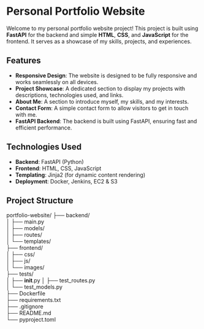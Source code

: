 # Personal Portfolio Website

Welcome to my personal portfolio website project! This project is built using **FastAPI** for the backend and simple **HTML**, **CSS**, and **JavaScript** for the frontend. It serves as a showcase of my skills, projects, and experiences.

## Features

- **Responsive Design**: The website is designed to be fully responsive and works seamlessly on all devices.
- **Project Showcase**: A dedicated section to display my projects with descriptions, technologies used, and links.
- **About Me**: A section to introduce myself, my skills, and my interests.
- **Contact Form**: A simple contact form to allow visitors to get in touch with me.
- **FastAPI Backend**: The backend is built using FastAPI, ensuring fast and efficient performance.

## Technologies Used

- **Backend**: FastAPI (Python)
- **Frontend**: HTML, CSS, JavaScript
- **Templating**: Jinja2 (for dynamic content rendering)
- **Deployment**: Docker, Jenkins, EC2 & S3

## Project Structure

portfolio-website/
├── backend/                  
│   ├── main.py               
│   ├── models/              
│   ├── routes/               
│   └── templates/            
├── frontend/                
│   ├── css/                 
│   ├── js/                   
│   └── images/               
├── tests/                    
│   ├── __init__.py
│   ├── test_routes.py        
│   └── test_models.py       
├── Dockerfile               
├── requirements.txt         
├── .gitignore               
├── README.md                
└── pyproject.toml            